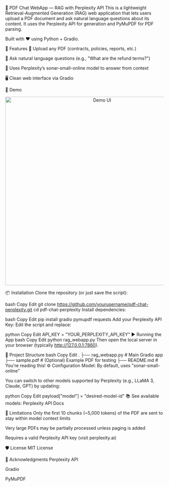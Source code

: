 📄 PDF Chat WebApp — RAG with Perplexity API
This is a lightweight Retrieval-Augmented Generation (RAG) web application that lets users upload a PDF document and ask natural language questions about its content. It uses the Perplexity API for generation and PyMuPDF for PDF parsing.

Built with ❤️ using Python + Gradio.

🔧 Features
📁 Upload any PDF (contracts, policies, reports, etc.)

🧠 Ask natural language questions (e.g., "What are the refund terms?")

🤖 Uses Perplexity’s sonar-small-online model to answer from context

🖥️ Clean web interface via Gradio

🚀 Demo
<p align="center"> <img src="https://i.imgur.com/7mJy3NK.png" alt="Demo UI" width="600"/> </p>
📦 Installation
Clone the repository (or just save the script):

bash
Copy
Edit
git clone https://github.com/yourusername/pdf-chat-perplexity.git
cd pdf-chat-perplexity
Install dependencies:

bash
Copy
Edit
pip install gradio pymupdf requests
Add your Perplexity API Key:
Edit the script and replace:

python
Copy
Edit
API_KEY = "YOUR_PERPLEXITY_API_KEY"
▶️ Running the App
bash
Copy
Edit
python rag_webapp.py
Then open the local server in your browser (typically http://127.0.0.1:7860).

📁 Project Structure
bash
Copy
Edit
.
├── rag_webapp.py       # Main Gradio app
├── sample.pdf          # (Optional) Example PDF for testing
├── README.md           # You're reading this!
⚙️ Configuration
Model: By default, uses "sonar-small-online"

You can switch to other models supported by Perplexity (e.g., LLaMA 3, Claude, GPT) by updating:

python
Copy
Edit
payload["model"] = "desired-model-id"
📚 See available models: Perplexity API Docs

📌 Limitations
Only the first 10 chunks (~5,000 tokens) of the PDF are sent to stay within model context limits

Very large PDFs may be partially processed unless paging is added

Requires a valid Perplexity API key (visit perplexity.ai)

🛡️ License
MIT License

🙌 Acknowledgments
Perplexity API

Gradio

PyMuPDF

